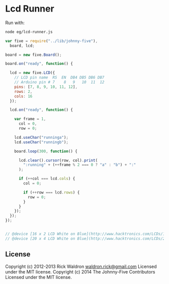 # Lcd Runner

Run with:
```bash
node eg/lcd-runner.js
```


```javascript
var five = require("../lib/johnny-five"),
  board, lcd;

board = new five.Board();

board.on("ready", function() {

  lcd = new five.LCD({
    // LCD pin name  RS  EN  DB4 DB5 DB6 DB7
    // Arduino pin # 7    8   9   10  11  12
    pins: [7, 8, 9, 10, 11, 12],
    rows: 2,
    cols: 16
  });

  lcd.on("ready", function() {

    var frame = 1,
      col = 0,
      row = 0;

    lcd.useChar("runninga");
    lcd.useChar("runningb");

    board.loop(300, function() {

      lcd.clear().cursor(row, col).print(
        ":running" + (++frame % 2 === 0 ? "a" : "b") + ":"
      );

      if (++col === lcd.cols) {
        col = 0;

        if (++row === lcd.rows) {
          row = 0;
        }
      }
    });
  });
});


// @device [16 x 2 LCD White on Blue](http://www.hacktronics.com/LCDs/16-x-2-LCD-White-on-Blue/flypage.tpl.html)
// @device [20 x 4 LCD White on Blue](http://www.hacktronics.com/LCDs/20-x-4-LCD-White-on-Blue/flypage.tpl.html)

```









## License
Copyright (c) 2012-2013 Rick Waldron <waldron.rick@gmail.com>
Licensed under the MIT license.
Copyright (c) 2014 The Johnny-Five Contributors
Licensed under the MIT license.
